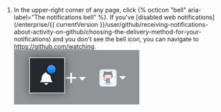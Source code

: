 1. In the upper-right corner of any page, click {% octicon "bell" aria-label="The notifications bell" %}. If you've [disabled web notifications](/enterprise/{{ currentVersion }}/user/github/receiving-notifications-about-activity-on-github/choosing-the-delivery-method-for-your-notifications) and you don't see the bell icon, you can navigate to <https://github.com/watching>. ![Notification indicating any unread message](/assets/images/help/notifications/notifications_general_existence_indicator.png)
